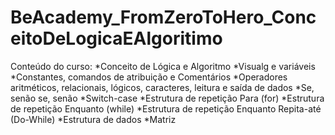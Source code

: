 # BeAcademy_FromZeroToHero_ConceitoDeLogicaEAlgoritimo
Conteúdo do curso:
*Conceito de Lógica e Algoritmo
*Visualg e variáveis
*Constantes, comandos de atribuição e Comentários
*Operadores aritméticos, relacionais, lógicos, caracteres, leitura e saída de dados
*Se, senão se, senão
*Switch-case
*Estrutura de repetição Para (for)
*Estrutura de repetição Enquanto (while)
*Estrutura de repetição Enquanto Repita-até (Do-While)
*Estrutura de dados
*Matriz
